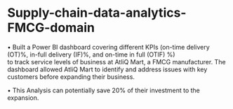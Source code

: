# Supply-chain-data-analytics-FMCG-domain

•	Built a Power BI dashboard covering different KPIs (on-time delivery (OT)%, in-full delivery (IF)%, and on-time in full (OTIF)  %)  
to track service levels of business at AtliQ Mart, a FMCG manufacturer. The dashboard allowed AtliQ Mart to identify and 
address issues with key customers before expanding their business.

•	 This Analysis can potentially  save 20% of their investment to the expansion.
